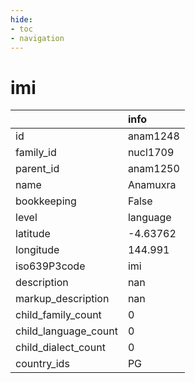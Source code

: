 ```yaml
---
hide:
- toc
- navigation
---
```

# imi
|                      | info     |
|:---------------------|:---------|
| id                   | anam1248 |
| family_id            | nucl1709 |
| parent_id            | anam1250 |
| name                 | Anamuxra |
| bookkeeping          | False    |
| level                | language |
| latitude             | -4.63762 |
| longitude            | 144.991  |
| iso639P3code         | imi      |
| description          | nan      |
| markup_description   | nan      |
| child_family_count   | 0        |
| child_language_count | 0        |
| child_dialect_count  | 0        |
| country_ids          | PG       |